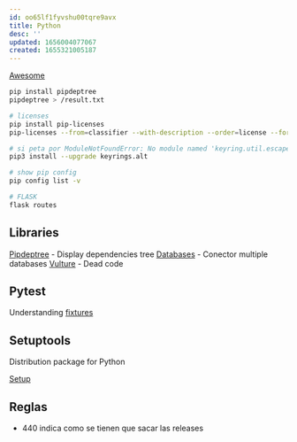 ```yaml
---
id: oo65lf1fyvshu00tqre9avx
title: Python
desc: ''
updated: 1656004077067
created: 1655321005187
---
```


[Awesome](https://github.com/carlosperate/awesome-pyproject/)

```bash
pip install pipdeptree 
pipdeptree > /result.txt

# licenses
pip install pip-licenses
pip-licenses --from=classifier --with-description --order=license --format=html --output-file=/result.html

# si peta por ModuleNotFoundError: No module named 'keyring.util.escape'
pip3 install --upgrade keyrings.alt

# show pip config
pip config list -v

# FLASK
flask routes
```

## Libraries

[Pipdeptree](https://github.com/naiquevin/pipdeptree) - Display dependencies tree
[Databases](https://www.encode.io/databases/) - Conector multiple databases
[Vulture](https://pypi.org/project/vulture/) - Dead code

## Pytest

Understanding [fixtures](https://betterprogramming.pub/understand-5-scopes-of-pytest-fixtures-1b607b5c19ed)

## Setuptools

Distribution package for Python

[Setup](https://setuptools.pypa.io/en/latest/setuptools.html)

## Reglas

- 440 indica como se tienen que sacar las releases

